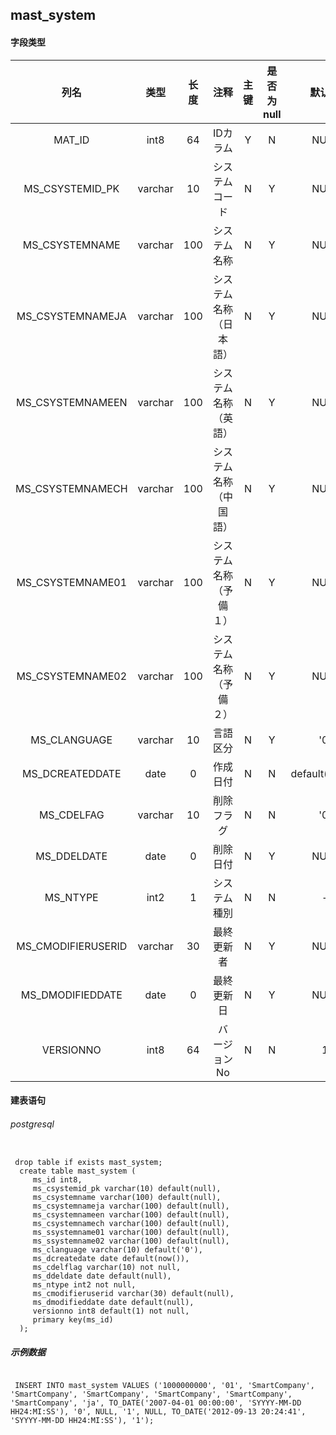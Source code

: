 ## mast_system

#### 字段类型

列名|类型|长度|注释|主键|是否为null|默认值
:---:|:---:|:---:|:---:|:---:|:---:|:---:
MAT_ID|int8|64|IDカラム|Y|N|NULL
MS_CSYSTEMID_PK|varchar|10|システムコード|N|Y|NULL
MS_CSYSTEMNAME|varchar|100|システム名称|N|Y|NULL
MS_CSYSTEMNAMEJA|varchar|100|システム名称（日本語）|N|Y|NULL
MS_CSYSTEMNAMEEN|varchar|100|システム名称（英語）|N|Y|NULL
MS_CSYSTEMNAMECH|varchar|100|システム名称（中国語）|N|Y|NULL
MS_CSYSTEMNAME01|varchar|100|システム名称（予備１）|N|Y|NULL
MS_CSYSTEMNAME02|varchar|100|システム名称（予備２）|N|Y|NULL
MS_CLANGUAGE|varchar|10|言語区分|N|Y|'0'
MS_DCREATEDDATE|date|0|作成日付|N|N|default(now())
MS_CDELFAG|varchar|10|削除フラグ|N|N|'0'
MS_DDELDATE|date|0|削除日付|N|Y|NULL
MS_NTYPE|int2|1|システム種別|N|N|-
MS_CMODIFIERUSERID|varchar|30|最終更新者|N|Y|NULL
MS_DMODIFIEDDATE|date|0|最終更新日|N|Y|NULL
VERSIONNO|int8|64|バージョンNo|N|N|1

#### 建表语句
###### postgresql
```postgresql

 drop table if exists mast_system;
  create table mast_system (
     ms_id int8,
     ms_csystemid_pk varchar(10) default(null),
     ms_csystemname varchar(100) default(null),
     ms_csystemnameja varchar(100) default(null),
     ms_csystemnameen varchar(100) default(null),
     ms_csystemnamech varchar(100) default(null),
     ms_ssystemname01 varchar(100) default(null),
     ms_ssystemname02 varchar(100) default(null),
     ms_clanguage varchar(10) default('0'),
     ms_dcreatedate date default(now()),
     ms_cdelflag varchar(10) not null,
     ms_ddeldate date default(null),
     ms_ntype int2 not null,
     ms_cmodifieruserid varchar(30) default(null),
     ms_dmodifieddate date default(null),
     versionno int8 default(1) not null,
     primary key(ms_id)
  );

```

##### 示例数据
```postgresql

 INSERT INTO mast_system VALUES ('1000000000', '01', 'SmartCompany', 'SmartCompany', 'SmartCompany', 'SmartCompany', 'SmartCompany', 'SmartCompany', 'ja', TO_DATE('2007-04-01 00:00:00', 'SYYYY-MM-DD HH24:MI:SS'), '0', NULL, '1', NULL, TO_DATE('2012-09-13 20:24:41', 'SYYYY-MM-DD HH24:MI:SS'), '1');

```